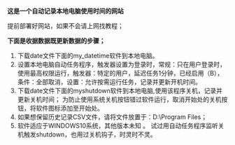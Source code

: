 **这是一个自动记录本地电脑使用时间的网站**  

提前部署好网站，如果不会请上网找教程；    


  **下面是收据数据既更新数据的步骤；**
1. 下载date文件下面的my_datetime软件到本地电脑。   
2. 设置本地电脑自动任务程序，触发器设置为登录时，常规：只在用户登录时，使用最高权限运行，触发器：特定的用户，延迟任务1分钟，已经启用（B），
   条件：全部取消，设置：允许按需运行任务，记录并更新开机时间。  
4. 下载date文件下面的myshutdown软件到本地电脑,使用该程序关机，记录并更新关机时间；
   为防止使用系统关机按钮错过软件运行，取消开始处的关机按钮，将软件图标添加至开始处。  
6. 如果想保留历史记录CSV文件，请将文件放置于：D:\Program Files；  
7. 软件适应于WINDOWS10系统，其他版本未知 。
试过用自动任务程序监听关机触发shutdown，也用过关机钩子，时灵时不灵。


